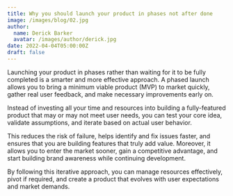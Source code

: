 ```yaml
---
title: Why you should launch your product in phases not after done
image: /images/blog/02.jpg
author:
  name: Derick Barker
  avatar: /images/author/derick.jpg
date: 2022-04-04T05:00:00Z
draft: false
---
```



Launching your product in phases rather than waiting for it to be fully completed is a smarter and more effective approach. A phased launch allows you to bring a minimum viable product (MVP) to market quickly, gather real user feedback, and make necessary improvements early on. 


Instead of investing all your time and resources into building a fully-featured product that may or may not meet user needs, you can test your core idea, validate assumptions, and iterate based on actual user behavior.

 This reduces the risk of failure, helps identify and fix issues faster, and ensures that you are building features that truly add value. Moreover, it allows you to enter the market sooner, gain a competitive advantage, and start building brand awareness while continuing development.
 
  By following this iterative approach, you can manage resources effectively, pivot if required, and create a product that evolves with user expectations and market demands.
